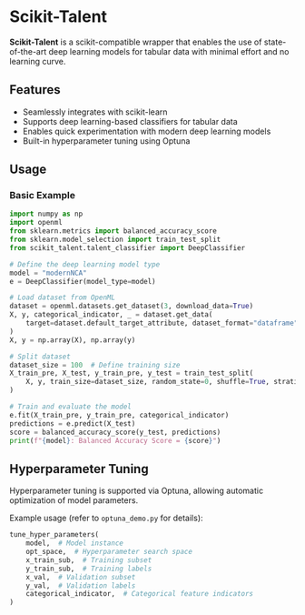 # Scikit-Talent

**Scikit-Talent** is a scikit-compatible wrapper that enables the use of state-of-the-art deep learning models for
tabular data with minimal effort and no learning curve.

## Features

- Seamlessly integrates with scikit-learn
- Supports deep learning-based classifiers for tabular data
- Enables quick experimentation with modern deep learning models
- Built-in hyperparameter tuning using Optuna

## Usage

### Basic Example

```python
import numpy as np
import openml
from sklearn.metrics import balanced_accuracy_score
from sklearn.model_selection import train_test_split
from scikit_talent.talent_classifier import DeepClassifier

# Define the deep learning model type
model = "modernNCA"
e = DeepClassifier(model_type=model)

# Load dataset from OpenML
dataset = openml.datasets.get_dataset(3, download_data=True)
X, y, categorical_indicator, _ = dataset.get_data(
    target=dataset.default_target_attribute, dataset_format="dataframe"
)
X, y = np.array(X), np.array(y)

# Split dataset
dataset_size = 100  # Define training size
X_train_pre, X_test, y_train_pre, y_test = train_test_split(
    X, y, train_size=dataset_size, random_state=0, shuffle=True, stratify=y
)

# Train and evaluate the model
e.fit(X_train_pre, y_train_pre, categorical_indicator)
predictions = e.predict(X_test)
score = balanced_accuracy_score(y_test, predictions)
print(f"{model}: Balanced Accuracy Score = {score}")
```

## Hyperparameter Tuning

Hyperparameter tuning is supported via Optuna, allowing automatic optimization of model parameters.

Example usage (refer to `optuna_demo.py` for details):

```python
tune_hyper_parameters(
    model,  # Model instance
    opt_space,  # Hyperparameter search space
    x_train_sub,  # Training subset
    y_train_sub,  # Training labels
    x_val,  # Validation subset
    y_val,  # Validation labels
    categorical_indicator,  # Categorical feature indicators
)
```